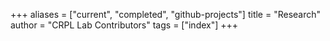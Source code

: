 +++
aliases = ["current", "completed", "github-projects"]
title = "Research"
author = "CRPL Lab Contributors"
tags = ["index"]
+++